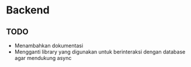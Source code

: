 # Backend

## TODO
- Menambahkan dokumentasi
- Mengganti library yang digunakan untuk berinteraksi dengan database agar mendukung async
